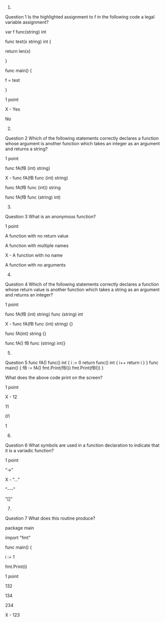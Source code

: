 1.
Question 1
Is the highlighted assignment to f
in the following code a legal variable assignment?

var f func(string) int

func test(x string) int {

return len(x)

}

func main() {

f = test

}

1 point

X - Yes


No

2.
Question 2
Which of the following statements correctly
declares a function whose argument is another function which takes an integer
as an argument and returns a string?

1 point

func fA(fB (int) string)


X - func fA(fB func (int) string) 


func fA(fB func (int))
string


func fA(fB func (string) int) 

3.
Question 3
What is an anonymous function?

1 point

A function with no return value


A function with multiple names


X - A function with no name


A function with no arguments

4.
Question 4
Which of the following statements correctly
declares a function whose return value is another function which takes a string
as an argument and returns an integer?

1 point

func fA(fB (int) string) func (string) int


X - func fA(fB func (int) string) {}


func fA(int) string {} 


func fA() fB func (string) int{}

5.
Question 5
func fA() func() int {
    i := 0
    return func() int {
        i++
        return i
    }
}
func main() {
   fB := fA()
   fmt.Print(fB())
   fmt.Print(fB())
}

What does the above code print on the screen?

1 point

X - 12


11


01


1

6.
Question 6
What symbols are used in a function
declaration to indicate that it is a variadic function?

1 point

“->”


X - ”...”


"---"


"[]"

7.
Question 7
What does this routine produce?

package main

import "fmt"

func main() {

i := 1

fmt.Print(i)


1 point

132


134


234


X - 123
